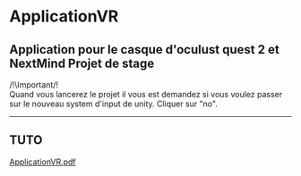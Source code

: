 # ApplicationVR
Application pour le casque d'oculust quest 2 et NextMind
Projet de stage
-------------
/!\Important/!\
Quand vous lancerez le projet il vous est demandez si vous voulez passer sur le nouveau system d'input de unity. Cliquer sur "no".

----------
TUTO
---------

[ApplicationVR.pdf](https://github.com/christopher313/ApplicationVR/files/7942294/ApplicationVR.pdf)
